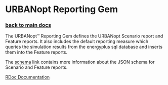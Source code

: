 # URBANopt Reporting Gem

### [back to main docs](../)

The URBANopt&trade; Reporting Gem defines the URBANopt Scenario report and Feature reports. It also includes the default reporting measure which queries the simulation results from the energyplus sql database and inserts them into the Feature reports.

The [schema](https://urbanopt.github.io/urbanopt-reporting-gem/schemas/scenario-schema.html) link contains more information about the JSON schema for Scenario and Feature reports.

[RDoc Documentation](https://urbanopt.github.io/urbanopt-reporting-gem/)

